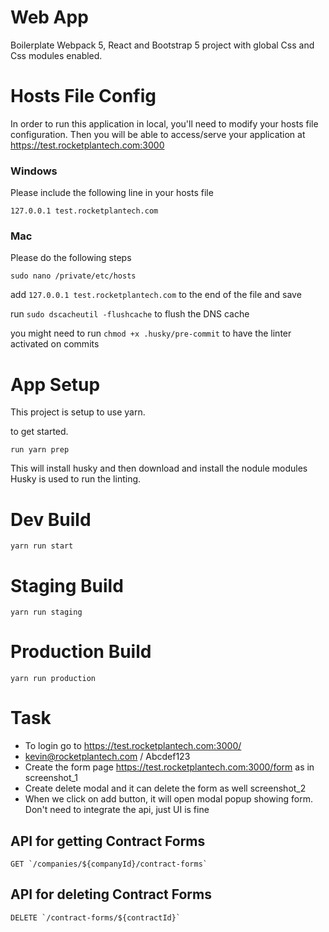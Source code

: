 # Web App

Boilerplate Webpack 5, React and Bootstrap 5 project with global Css and Css modules enabled.

# Hosts File Config
In order to run this application in local, you'll need to modify your hosts file configuration. Then you will be able to access/serve your application at https://test.rocketplantech.com:3000

### Windows
Please include the following line in your hosts file

`127.0.0.1 test.rocketplantech.com`

### Mac
Please do the following steps

`sudo nano /private/etc/hosts`

add `127.0.0.1 test.rocketplantech.com` to the end of the file and save

run `sudo dscacheutil -flushcache` to flush the DNS cache

you might need to run `chmod +x .husky/pre-commit` to have the linter activated on commits

# App Setup

This project is setup to use yarn.

to get started.

`run yarn prep`

This will install husky and then download and install the nodule modules
Husky is used to run the linting.

# Dev Build

`yarn run start`

# Staging Build

`yarn run staging`

# Production Build

`yarn run production`

# Task

- To login go to https://test.rocketplantech.com:3000/
- kevin@rocketplantech.com / Abcdef123
- Create the form page https://test.rocketplantech.com:3000/form as in screenshot_1
- Create delete modal and it can delete the form as well screenshot_2
- When we click on add button, it will open modal popup showing form. Don't need to integrate the api, just UI is fine

## API for getting Contract Forms
```
GET `/companies/${companyId}/contract-forms`
```

## API for deleting Contract Forms
```
DELETE `/contract-forms/${contractId}`
```